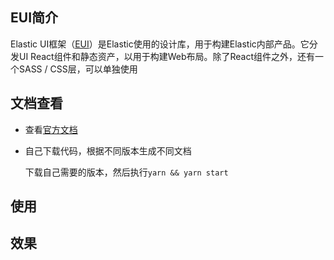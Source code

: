 ## EUI简介
Elastic UI框架（[EUI](https://github.com/elastic/eui)）是Elastic使用的设计库，用于构建Elastic内部产品。它分发UI React组件和静态资产，以用于构建Web布局。除了React组件之外，还有一个SASS / CSS层，可以单独使用


## 文档查看
- 查看[官方文档](https://elastic.github.io/eui/#/)
- 自己下载代码，根据不同版本生成不同文档
  
  下载自己需要的版本，然后执行```yarn && yarn start```

## 使用

## 效果

